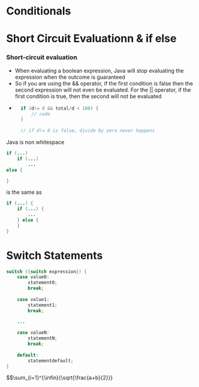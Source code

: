# Conditionals

# Short Circuit Evaluationn & if else

### Short-circuit evaluation
- When evaluating a boolean expression, Java will stop evaluating the expression when the outcome is guaranteed
- So if you are using the && operator, if the first condition is false then the second expression will not even be evaluated. For the || operator, if the first condition is true, then the second will not be evaluated
- ```java
    if (d!= 0 && total/d < 100) {
        // code 
    } 
    
    // if d!= 0 is false, divide by zero never happens
    ```

Java is non whitespace 

```java
if (...)
    if (...)
        ...
else {

}
```

is the same as

```java
if (...) {
    if (...) {
        ...
    } else {
    }
}
```


# Switch Statements
```java
switch ({switch expression}) {
    case value0:
        statement0;
        break;
    
    case value1:
        statement1;
        break;
    
    ...

    case valueN:
        statementN;
        break;
    
    default:
        statementdefault;
}
```

$$\sum_{i=1}^{\infin}{\sqrt{\frac{a+b}{2}}}